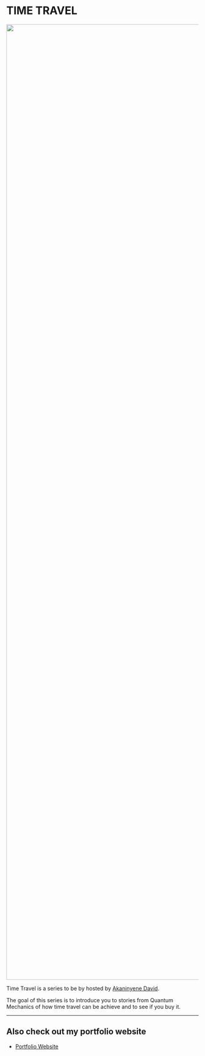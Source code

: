 # TIME TRAVEL

<img src="https://akaninyene.pythonanywhere.com/static/images/pic01.jpg" width="2500">

Time Travel is a series to be by hosted by [Akaninyene David](https://www.linkedin.com/in/akaninyene-udoikono50).

The goal of this series is to introduce you to stories from Quantum Mechanics of how time travel can be achieve and to see if you buy it.

---
## Also check out my portfolio website
- [Portfolio Website](https://akaninyene.pythonanywhere.com)
